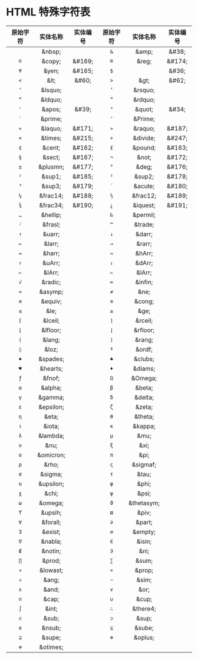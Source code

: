 # HTML 特殊字符表

|        原始字符        |  实体名称  | 实体编号 |        原始字符         |  实体名称   | 实体编号 |
| :--------------------: | :--------: | :------: | :---------------------: | :---------: | :------: |
|  <code>&nbsp;</code>   |  \&nbsp;   |  &#160;  |   <code>&amp;</code>    |   \&amp;    |  \&#38;  |
|  <code>&copy;</code>   |  \&copy;   | \&#169;  |   <code>&reg;</code>    |   \&reg;    | \&#174;  |
|   <code>&yen;</code>   |   \&yen;   | \&#165;  |     <code>\$</code>     |             |  \&#36;  |
|   <code>&lt;</code>    |   \&lt;    |  \&#60;  |    <code>&gt;</code>    |    \&gt;    |  \&#62;  |
|  <code>&lsquo;</code>  |  \&lsquo;  |          |  <code>&rsquo;</code>   |  \&rsquo;   |          |
|  <code>&ldquo;</code>  |  \&ldquo;  |          |  <code>&rdquo;</code>   |  \&rdquo;   |          |
|  <code>&apos;</code>   |  \&apos;   |  \&#39;  |   <code>&quot;</code>   |   \&quot;   |  \&#34;  |
|  <code>&prime;</code>  |  \&prime;  |          |  <code>&Prime;</code>   |  \&Prime;   |          |
|  <code>&laquo;</code>  |  \&laquo;  | \&#171;  |  <code>&raquo;</code>   |  \&raquo;   | \&#187;  |
|  <code>&times;</code>  |  \&times;  | \&#215;  |  <code>&divide;</code>  |  \&divide;  | \&#247;  |
|  <code>&cent;</code>   |  \&cent;   | \&#162;  |  <code>&pound;</code>   |  \&pound;   | \&#163;  |
|  <code>&sect;</code>   |  \&sect;   | \&#167;  |   <code>&not;</code>    |   \&not;    | \&#172;  |
| <code>&plusmn;</code>  | \&plusmn;  | \&#177;  |   <code>&deg;</code>    |   \&deg;    | \&#176;  |
|  <code>&sup1;</code>   |  \&sup1;   | \&#185;  |   <code>&sup2;</code>   |   \&sup2;   | \&#178;  |
|  <code>&sup3;</code>   |  \&sup3;   | \&#179;  |  <code>&acute;</code>   |  \&acute;   | \&#180;  |
| <code>&frac14;</code>  | \&frac14;  | \&#188;  |  <code>&frac12;</code>  |  \&frac12;  | \&#189;  |
| <code>&frac34;</code>  | \&frac34;  | \&#190;  |  <code>&iquest;</code>  |  \&iquest;  | \&#191;  |
| <code>&hellip;</code>  | \&hellip;  |          |  <code>&permil;</code>  |  \&permil;  |          |
|  <code>&frasl;</code>  |  \&frasl;  |          |  <code>&trade;</code>   |  \&trade;   |          |
|  <code>&uarr;</code>   |  \&uarr;   |          |   <code>&darr;</code>   |   \&darr;   |          |
|  <code>&larr;</code>   |  \&larr;   |          |   <code>&rarr;</code>   |   \&rarr;   |          |
|  <code>&harr;</code>   |  \&harr;   |          |   <code>&hArr;</code>   |   \&hArr;   |          |
|  <code>&uArr;</code>   |  \&uArr;   |          |   <code>&dArr;</code>   |   \&dArr;   |          |
|  <code>&lArr;</code>   |  \&lArr;   |          |   <code>&lArr;</code>   |   \&lArr;   |          |
|  <code>&radic;</code>  |  \&radic;  |          |  <code>&infin;</code>   |  \&infin;   |          |
|  <code>&asymp;</code>  |  \&asymp;  |          |    <code>&ne;</code>    |    \&ne;    |          |
|  <code>&equiv;</code>  |  \&equiv;  |          |   <code>&cong;</code>   |   \&cong;   |          |
|   <code>&le;</code>    |   \&le;    |          |    <code>&ge;</code>    |    \&ge;    |          |
|  <code>&lceil;</code>  |  \&lceil;  |          |  <code>&rceil;</code>   |  \&rceil;   |          |
| <code>&lfloor;</code>  | \&lfloor;  |          |  <code>&rfloor;</code>  |  \&rfloor;  |          |
|  <code>&lang;</code>   |  \&lang;   |          |   <code>&rang;</code>   |   \&rang;   |          |
|   <code>&loz;</code>   |   \&loz;   |          |   <code>&ordf;</code>   |   \&ordf;   |          |
| <code>&spades;</code>  | \&spades;  |          |  <code>&clubs;</code>   |  \&clubs;   |          |
| <code>&hearts;</code>  | \&hearts;  |          |  <code>&diams;</code>   |  \&diams;   |          |
|  <code>&fnof;</code>   |  \&fnof;   |          |  <code>&Omega;</code>   |  \&Omega;   |          |
|  <code>&alpha;</code>  |  \&alpha;  |          |   <code>&beta;</code>   |   \&beta;   |          |
|  <code>&gamma;</code>  |  \&gamma;  |          |  <code>&delta;</code>   |  \&delta;   |          |
| <code>&epsilon;</code> | \&epsilon; |          |   <code>&zeta;</code>   |   \&zeta;   |          |
|   <code>&eta;</code>   |   \&eta;   |          |  <code>&theta;</code>   |  \&theta;   |          |
|  <code>&iota;</code>   |  \&iota;   |          |  <code>&kappa;</code>   |  \&kappa;   |          |
| <code>&lambda;</code>  | \&lambda;  |          |    <code>&mu;</code>    |    \&mu;    |          |
|   <code>&nu;</code>    |   \&nu;    |          |    <code>&xi;</code>    |    \&xi;    |          |
| <code>&omicron;</code> | \&omicron; |          |    <code>&pi;</code>    |    \&pi;    |          |
|   <code>&rho;</code>   |   \&rho;   |          |  <code>&sigmaf;</code>  |  \&sigmaf;  |          |
|  <code>&sigma;</code>  |  \&sigma;  |          |   <code>&tau;</code>    |   \&tau;    |          |
| <code>&upsilon;</code> | \&upsilon; |          |   <code>&phi;</code>    |   \&phi;    |          |
|   <code>&chi;</code>   |   \&chi;   |          |   <code>&psi;</code>    |   \&psi;    |          |
|  <code>&omega;</code>  |  \&omega;  |          | <code>&thetasym;</code> | \&thetasym; |          |
|  <code>&upsih;</code>  |  \&upsih;  |          |   <code>&piv;</code>    |   \&piv;    |          |
| <code>&forall;</code>  | \&forall;  |          |   <code>&part;</code>   |   \&part;   |          |
|  <code>&exist;</code>  |  \&exist;  |          |  <code>&empty;</code>   |  \&empty;   |          |
|  <code>&nabla;</code>  |  \&nabla;  |          |   <code>&isin;</code>   |   \&isin;   |          |
|  <code>&notin;</code>  |  \&notin;  |          |    <code>&ni;</code>    |    \&ni;    |          |
|  <code>&prod;</code>   |  \&prod;   |          |   <code>&sum;</code>    |   \&sum;    |          |
| <code>&lowast;</code>  | \&lowast;  |          |   <code>&prop;</code>   |   \&prop;   |          |
|   <code>&ang;</code>   |   \&ang;   |          |   <code>&sim;</code>    |   \&sim;    |          |
|   <code>&and;</code>   |   \&and;   |          |    <code>&or;</code>    |    \&or;    |          |
|   <code>&cap;</code>   |   \&cap;   |          |   <code>&cup;</code>    |   \&cup;    |          |
|   <code>&int;</code>   |   \&int;   |          |  <code>&there4;</code>  |  \&there4;  |          |
|   <code>&sub;</code>   |   \&sub;   |          |   <code>&sup;</code>    |   \&sup;    |          |
|  <code>&nsub;</code>   |  \&nsub;   |          |   <code>&sube;</code>   |   \&sube;   |          |
|  <code>&supe;</code>   |  \&supe;   |          |  <code>&oplus;</code>   |  \&oplus;   |          |
| <code>&otimes;</code>  | \&otimes;  |
